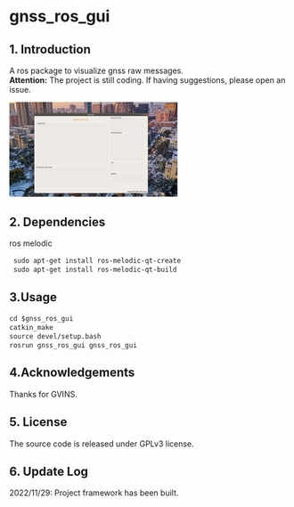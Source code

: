 # gnss_ros_gui
## 1. Introduction
A ros package to visualize gnss raw messages.  
**Attention:**  The project is still coding. If  having suggestions, please open an issue.

 <img src="/pci/ui.png" width="60%">
 
## 2. Dependencies
ros melodic  
```
 sudo apt-get install ros-melodic-qt-create
 sudo apt-get install ros-melodic-qt-build
```


## 3.Usage
```
cd $gnss_ros_gui  
catkin_make   
source devel/setup.bash  
rosrun gnss_ros_gui gnss_ros_gui  
```

## 4.Acknowledgements  
Thanks for GVINS.  


## 5. License
The source code is released under GPLv3 license.  


## 6. Update Log
2022/11/29: Project framework has been built.  
